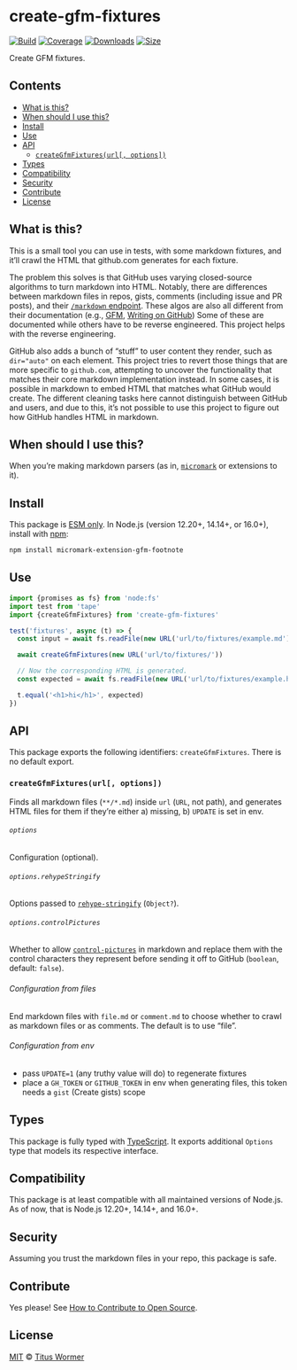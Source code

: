 # create-gfm-fixtures

[![Build][build-badge]][build]
[![Coverage][coverage-badge]][coverage]
[![Downloads][downloads-badge]][downloads]
[![Size][size-badge]][size]

Create GFM fixtures.

## Contents

*   [What is this?](#what-is-this)
*   [When should I use this?](#when-should-i-use-this)
*   [Install](#install)
*   [Use](#use)
*   [API](#api)
    *   [`createGfmFixtures(url[, options])`](#creategfmfixturesurl-options)
*   [Types](#types)
*   [Compatibility](#compatibility)
*   [Security](#security)
*   [Contribute](#contribute)
*   [License](#license)

## What is this?

This is a small tool you can use in tests, with some markdown fixtures, and
it’ll crawl the HTML that github.com generates for each fixture.

The problem this solves is that GitHub uses varying closed-source algorithms to
turn markdown into HTML.
Notably, there are differences between markdown files in repos, gists, comments
(including issue and PR posts), and their [`/markdown` endpoint][endpoint].
These algos are also all different from their documentation (e.g., [GFM][],
[Writing on GitHub][])
Some of these are documented while others have to be reverse engineered.
This project helps with the reverse engineering.

GitHub also adds a bunch of “stuff” to user content they render, such as
`dir="auto"` on each element.
This project tries to revert those things that are more specific to `github.com`,
attempting to uncover the functionality that matches their core markdown
implementation instead.
In some cases, it is possible in markdown to embed HTML that matches what GitHub
would create.
The different cleaning tasks here cannot distinguish between GitHub and users,
and due to this, it’s not possible to use this project to figure out how GitHub
handles HTML in markdown.

## When should I use this?

When you’re making markdown parsers (as in, [`micromark`][micromark] or
extensions to it).

## Install

This package is [ESM only][esm].
In Node.js (version 12.20+, 14.14+, or 16.0+), install with [npm][]:

```sh
npm install micromark-extension-gfm-footnote
```

## Use

```js
import {promises as fs} from 'node:fs'
import test from 'tape'
import {createGfmFixtures} from 'create-gfm-fixtures'

test('fixtures', async (t) => {
  const input = await fs.readFile(new URL('url/to/fixtures/example.md'))

  await createGfmFixtures(new URL('url/to/fixtures/'))

  // Now the corresponding HTML is generated.
  const expected = await fs.readFile(new URL('url/to/fixtures/example.html'))

  t.equal('<h1>hi</h1>', expected)
})
```

## API

This package exports the following identifiers: `createGfmFixtures`.
There is no default export.

### `createGfmFixtures(url[, options])`

Finds all markdown files (`**/*.md`) inside `url` (`URL`, not path), and
generates HTML files for them if they’re either a) missing, b) `UPDATE` is set
in env.

###### `options`

Configuration (optional).

###### `options.rehypeStringify`

Options passed to [`rehype-stringify`][rehype-stringify] (`Object?`).

###### `options.controlPictures`

Whether to allow [`control-pictures`][control-pictures] in markdown and replace
them with the control characters they represent before sending it off to GitHub
(`boolean`, default: `false`).

###### Configuration from files

End markdown files with `file.md` or `comment.md` to choose whether to crawl as
markdown files or as comments.
The default is to use “file”.

###### Configuration from env

*   pass `UPDATE=1` (any truthy value will do) to regenerate fixtures
*   place a `GH_TOKEN` or `GITHUB_TOKEN` in env when generating files,
    this token needs a `gist` (Create gists) scope

## Types

This package is fully typed with [TypeScript][].
It exports additional `Options` type that models its respective interface.

## Compatibility

This package is at least compatible with all maintained versions of Node.js.
As of now, that is Node.js 12.20+, 14.14+, and 16.0+.

## Security

Assuming you trust the markdown files in your repo, this package is safe.

## Contribute

Yes please!
See [How to Contribute to Open Source][contribute].

## License

[MIT][license] © [Titus Wormer][author]

<!-- Definitions -->

[build-badge]: https://github.com/wooorm/create-gfm-fixtures/workflows/main/badge.svg

[build]: https://github.com/wooorm/create-gfm-fixtures/actions

[coverage-badge]: https://img.shields.io/codecov/c/github/wooorm/create-gfm-fixtures.svg

[coverage]: https://codecov.io/github/wooorm/create-gfm-fixtures

[downloads-badge]: https://img.shields.io/npm/dm/create-gfm-fixtures.svg

[downloads]: https://www.npmjs.com/package/create-gfm-fixtures

[size-badge]: https://img.shields.io/bundlephobia/minzip/create-gfm-fixtures.svg

[size]: https://bundlephobia.com/result?p=create-gfm-fixtures

[npm]: https://docs.npmjs.com/cli/install

[license]: license

[author]: https://wooorm.com

[esm]: https://gist.github.com/sindresorhus/a39789f98801d908bbc7ff3ecc99d99c

[typescript]: https://www.typescriptlang.org

[contribute]: https://opensource.guide/how-to-contribute/

[endpoint]: https://docs.github.com/en/rest/reference/markdown

[micromark]: https://github.com/micromark/micromark

[gfm]: https://github.github.com/gfm/

[writing on github]: https://docs.github.com/en/github/writing-on-github

[rehype-stringify]: https://github.com/rehypejs/rehype/tree/main/packages/rehype-stringify

[control-pictures]: https://github.com/wooorm/control-pictures
